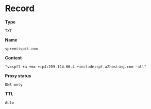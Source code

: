 # Record

**Type**

```
TXT
```

**Name**

```
spremiispit.com
```

**Content**

```
"v=spf1 +a +mx +ip4:209.124.66.4 +include:spf.a2hosting.com ~all"
```

**Proxy status**

```
DNS only
```

**TTL**

```
Auto
```
